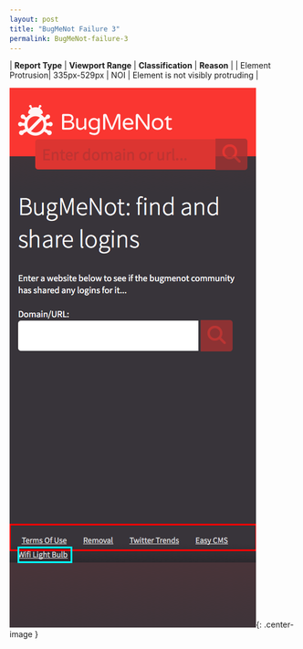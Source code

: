 ```yaml
---
layout: post
title: "BugMeNot Failure 3"
permalink: BugMeNot-failure-3
---
```

| **Report Type** | **Viewport Range** | **Classification** | **Reason** |
| Element Protrusion| 335px-529px | NOI | Element is not visibly protruding | 

![Screenshot of the fault](../assets/images/BugMeNot/fault3/overflow-Width432.png){: .center-image }